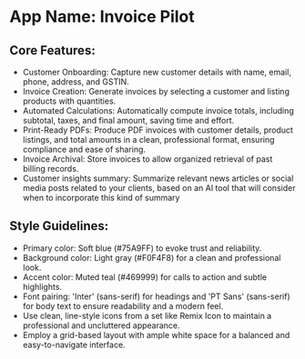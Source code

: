# **App Name**: Invoice Pilot

## Core Features:

- Customer Onboarding: Capture new customer details with name, email, phone, address, and GSTIN.
- Invoice Creation: Generate invoices by selecting a customer and listing products with quantities.
- Automated Calculations: Automatically compute invoice totals, including subtotal, taxes, and final amount, saving time and effort.
- Print-Ready PDFs: Produce PDF invoices with customer details, product listings, and total amounts in a clean, professional format, ensuring compliance and ease of sharing.
- Invoice Archival: Store invoices to allow organized retrieval of past billing records.
- Customer insights summary: Summarize relevant news articles or social media posts related to your clients, based on an AI tool that will consider when to incorporate this kind of summary

## Style Guidelines:

- Primary color: Soft blue (#75A9FF) to evoke trust and reliability.
- Background color: Light gray (#F0F4F8) for a clean and professional look.
- Accent color: Muted teal (#469999) for calls to action and subtle highlights.
- Font pairing: 'Inter' (sans-serif) for headings and 'PT Sans' (sans-serif) for body text to ensure readability and a modern feel.
- Use clean, line-style icons from a set like Remix Icon to maintain a professional and uncluttered appearance.
- Employ a grid-based layout with ample white space for a balanced and easy-to-navigate interface.